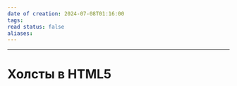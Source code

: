 ```yaml
---
date of creation: 2024-07-08T01:16:00
tags: 
read status: false
aliases:
---
```

---
# Холсты в HTML5